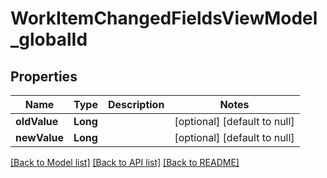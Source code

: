 # WorkItemChangedFieldsViewModel_globalId
## Properties

| Name | Type | Description | Notes |
|------------ | ------------- | ------------- | -------------|
| **oldValue** | **Long** |  | [optional] [default to null] |
| **newValue** | **Long** |  | [optional] [default to null] |

[[Back to Model list]](../README.md#documentation-for-models) [[Back to API list]](../README.md#documentation-for-api-endpoints) [[Back to README]](../README.md)

